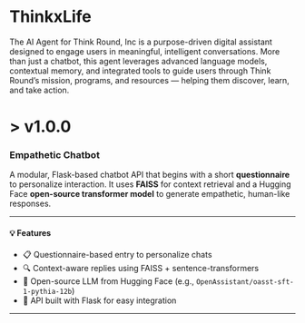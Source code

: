 # ThinkxLife
The AI Agent for Think Round, Inc is a purpose-driven digital assistant designed to engage users in meaningful, intelligent conversations. More than just a chatbot, this agent leverages advanced language models, contextual memory, and integrated tools to guide users through Think Round’s mission, programs, and resources — helping them discover, learn, and take action.

# > v1.0.0
### Empathetic Chatbot

A modular, Flask-based chatbot API that begins with a short **questionnaire** to personalize interaction. It uses **FAISS** for context retrieval and a Hugging Face **open-source transformer model** to generate empathetic, human-like responses.

---

#### 💡 Features

- 📋 Questionnaire-based entry to personalize chats
- 🔍 Context-aware replies using FAISS + sentence-transformers
- 🧠 Open-source LLM from Hugging Face (e.g., `OpenAssistant/oasst-sft-1-pythia-12b`)
- 🔗 API built with Flask for easy integration

---


